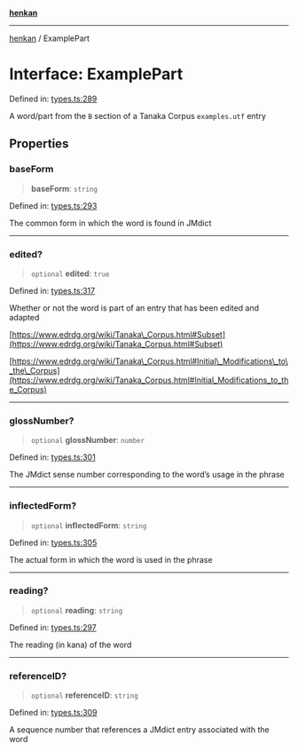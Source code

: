 [**henkan**](../README.md)

***

[henkan](../README.md) / ExamplePart

# Interface: ExamplePart

Defined in: [types.ts:289](https://github.com/Ronokof/Henkan/blob/52fe6d98746996eb6471b21af2a4100c9ce484cf/src/types.ts#L289)

A word/part from the `B` section of a Tanaka Corpus `examples.utf` entry

## Properties

### baseForm

> **baseForm**: `string`

Defined in: [types.ts:293](https://github.com/Ronokof/Henkan/blob/52fe6d98746996eb6471b21af2a4100c9ce484cf/src/types.ts#L293)

The common form in which the word is found in JMdict

***

### edited?

> `optional` **edited**: `true`

Defined in: [types.ts:317](https://github.com/Ronokof/Henkan/blob/52fe6d98746996eb6471b21af2a4100c9ce484cf/src/types.ts#L317)

Whether or not the word is part of an entry that has been edited and adapted

[https://www.edrdg.org/wiki/Tanaka\_Corpus.html#Subset](https://www.edrdg.org/wiki/Tanaka_Corpus.html#Subset)

[https://www.edrdg.org/wiki/Tanaka\_Corpus.html#Initial\_Modifications\_to\_the\_Corpus](https://www.edrdg.org/wiki/Tanaka_Corpus.html#Initial_Modifications_to_the_Corpus)

***

### glossNumber?

> `optional` **glossNumber**: `number`

Defined in: [types.ts:301](https://github.com/Ronokof/Henkan/blob/52fe6d98746996eb6471b21af2a4100c9ce484cf/src/types.ts#L301)

The JMdict sense number corresponding to the word’s usage in the phrase

***

### inflectedForm?

> `optional` **inflectedForm**: `string`

Defined in: [types.ts:305](https://github.com/Ronokof/Henkan/blob/52fe6d98746996eb6471b21af2a4100c9ce484cf/src/types.ts#L305)

The actual form in which the word is used in the phrase

***

### reading?

> `optional` **reading**: `string`

Defined in: [types.ts:297](https://github.com/Ronokof/Henkan/blob/52fe6d98746996eb6471b21af2a4100c9ce484cf/src/types.ts#L297)

The reading (in kana) of the word

***

### referenceID?

> `optional` **referenceID**: `string`

Defined in: [types.ts:309](https://github.com/Ronokof/Henkan/blob/52fe6d98746996eb6471b21af2a4100c9ce484cf/src/types.ts#L309)

A sequence number that references a JMdict entry associated with the word
